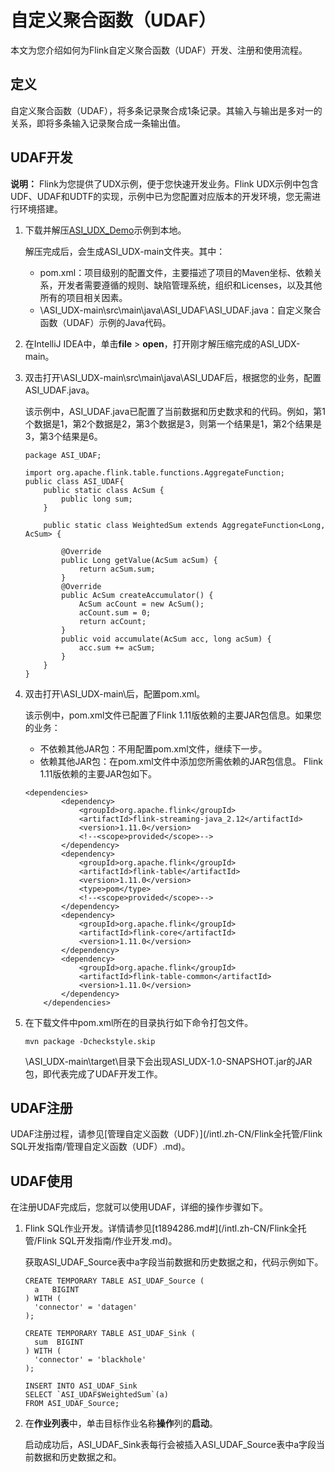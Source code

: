 # 自定义聚合函数（UDAF）

本文为您介绍如何为Flink自定义聚合函数（UDAF）开发、注册和使用流程。

## 定义

自定义聚合函数（UDAF），将多条记录聚合成1条记录。其输入与输出是多对一的关系，即将多条输入记录聚合成一条输出值。

## UDAF开发

**说明：** Flink为您提供了UDX示例，便于您快速开发业务。Flink UDX示例中包含UDF、UDAF和UDTF的实现，示例中已为您配置对应版本的开发环境，您无需进行环境搭建。

1.  下载并解压[ASI\_UDX\_Demo](https://github.com/RealtimeCompute/ASI_UDX)示例到本地。

    解压完成后，会生成ASI\_UDX-main文件夹。其中：

    -   pom.xml：项目级别的配置文件，主要描述了项目的Maven坐标、依赖关系，开发者需要遵循的规则、缺陷管理系统，组织和Licenses，以及其他所有的项目相关因素。
    -   \\ASI\_UDX-main\\src\\main\\java\\ASI\_UDAF\\ASI\_UDAF.java：自定义聚合函数（UDAF）示例的Java代码。
2.  在IntelliJ IDEA中，单击**file** \> **open**，打开刚才解压缩完成的ASI\_UDX-main。
3.  双击打开\\ASI\_UDX-main\\src\\main\\java\\ASI\_UDAF后，根据您的业务，配置ASI\_UDAF.java。

    该示例中，ASI\_UDAF.java已配置了当前数据和历史数求和的代码。例如，第1个数据是1，第2个数据是2，第3个数据是3，则第一个结果是1，第2个结果是3，第3个结果是6。

    ```
    package ASI_UDAF;
    
    import org.apache.flink.table.functions.AggregateFunction;
    public class ASI_UDAF{
        public static class AcSum {
            public long sum;
        }
    
        public static class WeightedSum extends AggregateFunction<Long, AcSum> {
    
            @Override
            public Long getValue(AcSum acSum) {
                return acSum.sum;
            }
            @Override
            public AcSum createAccumulator() {
                AcSum acCount = new AcSum();
                acCount.sum = 0;
                return acCount;
            }
            public void accumulate(AcSum acc, long acSum) {
                acc.sum += acSum;
            }
        }
    }
    ```

4.  双击打开\\ASI\_UDX-main\\后，配置pom.xml。

    该示例中，pom.xml文件已配置了Flink 1.11版依赖的主要JAR包信息。如果您的业务：

    -   不依赖其他JAR包：不用配置pom.xml文件，继续下一步。
    -   依赖其他JAR包：在pom.xml文件中添加您所需依赖的JAR包信息。
    Flink 1.11版依赖的主要JAR包如下。

    ```
    <dependencies>
            <dependency>
                <groupId>org.apache.flink</groupId>
                <artifactId>flink-streaming-java_2.12</artifactId>
                <version>1.11.0</version>
                <!--<scope>provided</scope>-->
            </dependency>
            <dependency>
                <groupId>org.apache.flink</groupId>
                <artifactId>flink-table</artifactId>
                <version>1.11.0</version>
                <type>pom</type>
                <!--<scope>provided</scope>-->
            </dependency>
            <dependency>
                <groupId>org.apache.flink</groupId>
                <artifactId>flink-core</artifactId>
                <version>1.11.0</version>
            </dependency>
            <dependency>
                <groupId>org.apache.flink</groupId>
                <artifactId>flink-table-common</artifactId>
                <version>1.11.0</version>
            </dependency>
        </dependencies>
    ```

5.  在下载文件中pom.xml所在的目录执行如下命令打包文件。

    ```
    mvn package -Dcheckstyle.skip
    ```

    \\ASI\_UDX-main\\target\\目录下会出现ASI\_UDX-1.0-SNAPSHOT.jar的JAR包，即代表完成了UDAF开发工作。


## UDAF注册

UDAF注册过程，请参见[管理自定义函数（UDF）](/intl.zh-CN/Flink全托管/Flink SQL开发指南/管理自定义函数（UDF）.md)。

## UDAF使用

在注册UDAF完成后，您就可以使用UDAF，详细的操作步骤如下。

1.  Flink SQL作业开发。详情请参见[t1894286.md\#](/intl.zh-CN/Flink全托管/Flink SQL开发指南/作业开发.md)。

    获取ASI\_UDAF\_Source表中a字段当前数据和历史数据之和，代码示例如下。

    ```
    CREATE TEMPORARY TABLE ASI_UDAF_Source (
      a   BIGINT
    ) WITH (
      'connector' = 'datagen'
    );
    
    CREATE TEMPORARY TABLE ASI_UDAF_Sink (
      sum  BIGINT
    ) WITH (
      'connector' = 'blackhole'
    );
    
    INSERT INTO ASI_UDAF_Sink
    SELECT `ASI_UDAF$WeightedSum`(a)
    FROM ASI_UDAF_Source;
    ```

2.  在**作业列表**中，单击目标作业名称**操作**列的**启动**。

    启动成功后，ASI\_UDAF\_Sink表每行会被插入ASI\_UDAF\_Source表中a字段当前数据和历史数据之和。


